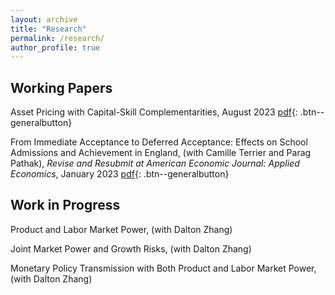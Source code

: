 ```yaml
---
layout: archive
title: "Research"
permalink: /research/
author_profile: true
---
```


## Working Papers

Asset Pricing with Capital-Skill Complementarities, August 2023 
[pdf](https://ren-kevin.github.io/files/0__FPF_BAN.pdf){: .btn--generalbutton}

From Immediate Acceptance to Deferred Acceptance: Effects on School Admissions and Achievement in
England, (with Camille Terrier and Parag Pathak), *Revise and Resubmit at American Economic Journal: Applied Economics*, January 2023
[pdf](https://ren-kevin.github.io/files/prelim_draft_20230801.pdf){: .btn--generalbutton}

## Work in Progress

Product and Labor Market Power, (with Dalton Zhang)

Joint Market Power and Growth Risks, (with Dalton Zhang)

Monetary Policy Transmission with Both Product and Labor Market Power, (with Dalton Zhang)

<!-- {% if author.googlescholar %}
  You can also find my articles on <u><a href="{{author.googlescholar}}">my Google Scholar profile</a>.</u>
{% endif %}

{% include base_path %}

{% for post in site.publications reversed %}
  {% include archive-single.html %}
{% endfor %} -->
